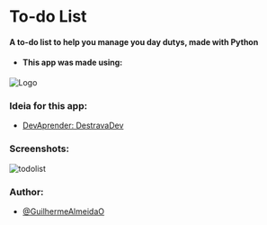 
# To-do List

####    A to-do list to help you manage you day dutys, made with Python

- #### This app was made using:
![Logo](https://skillicons.dev/icons?i=python,sqlite)

### Ideia for this app:

 - [DevAprender: DestravaDev](https://www.youtube.com/@DevAprender)

### Screenshots:

![todolist](https://github.com/user-attachments/assets/060be4dc-6c3c-4d88-86e0-e83463099854)


### Author:

- [@GuilhermeAlmeidaO](https://www.github.com/guilhermealmeidao)

